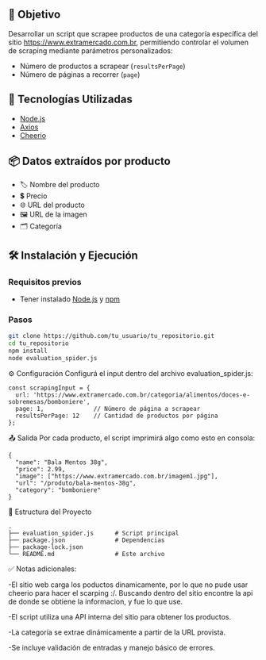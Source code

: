 ## 🎯 Objetivo

Desarrollar un script que scrapee productos de una categoría específica del sitio https://www.extramercado.com.br, permitiendo controlar el volumen de scraping mediante parámetros personalizados:

- Número de productos a scrapear (`resultsPerPage`)
- Número de páginas a recorrer (`page`)

## 🧪 Tecnologías Utilizadas

- [Node.js](https://nodejs.org/)
- [Axios](https://www.npmjs.com/package/axios)
- [Cheerio](https://www.npmjs.com/package/cheerio)

## 📦 Datos extraídos por producto

- 🏷️ Nombre del producto  
- 💲 Precio  
- 🌐 URL del producto  
- 🖼️ URL de la imagen  
- 🗂️ Categoría

## 🛠️ Instalación y Ejecución

### Requisitos previos

- Tener instalado [Node.js](https://nodejs.org/) y [npm](https://www.npmjs.com/)

### Pasos

```bash
git clone https://github.com/tu_usuario/tu_repositorio.git
cd tu_repositorio
npm install
node evaluation_spider.js
```

⚙️ Configuración
Configurá el input dentro del archivo evaluation_spider.js:

```
const scrapingInput = {
  url: 'https://www.extramercado.com.br/categoria/alimentos/doces-e-sobremesas/bomboniere',
  page: 1,              // Número de página a scrapear
  resultsPerPage: 12    // Cantidad de productos por página
};
```

📤 Salida
Por cada producto, el script imprimirá algo como esto en consola:
```
{
  "name": "Bala Mentos 38g",
  "price": 2.99,
  "image": ["https://www.extramercado.com.br/imagem1.jpg"],
  "url": "/produto/bala-mentos-38g",
  "category": "bomboniere"
}
```
📁 Estructura del Proyecto
```
.
├── evaluation_spider.js      # Script principal
├── package.json              # Dependencias
├── package-lock.json
└── README.md                 # Este archivo
```

✅ Notas adicionales:

-El sitio web carga los poductos dinamicamente, por lo que no pude usar cheerio para hacer el scarping :/. 
Buscando dentro del sitio encontre la api de donde se obtiene la informacion, y fue lo que use.

-El script utiliza una API interna del sitio para obtener los productos.

-La categoría se extrae dinámicamente a partir de la URL provista.

-Se incluye validación de entradas y manejo básico de errores.
